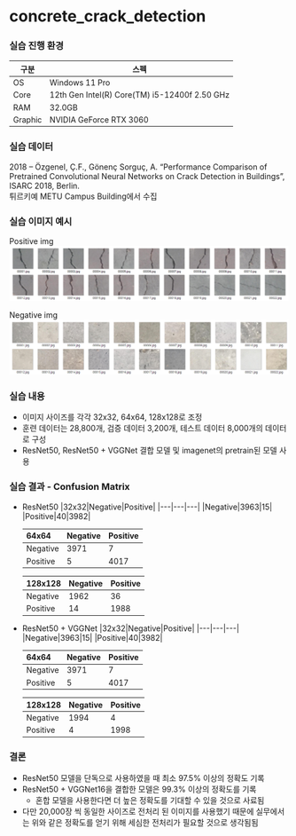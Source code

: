 # concrete_crack_detection

### 실습 진행 환경
|구분|스펙|
|---|---|
|OS|Windows 11 Pro|
|Core|12th Gen Intel(R) Core(TM) i5-12400f 2.50 GHz|
|RAM|32.0GB|
|Graphic|NVIDIA GeForce RTX 3060|


### 실습 데이터
2018 – Özgenel, Ç.F., Gönenç Sorguç, A. “Performance Comparison of Pretrained Convolutional Neural Networks on Crack Detection in Buildings”, ISARC 2018, Berlin. \
튀르키예 METU Campus Building에서 수집

### 실습 이미지 예시
Positive img \
![image](./img/positive.png)

Negative img \
![image](./img/negative.png)

### 실습 내용
- 이미지 사이즈를 각각 32x32, 64x64, 128x128로 조정
- 훈련 데이터는 28,800개, 검증 데이터 3,200개, 테스트 데이터 8,000개의 데이터로 구성
- ResNet50, ResNet50 + VGGNet 결합 모델 및 imagenet의 pretrain된 모델 사용

### 실습 결과 - Confusion Matrix
- ResNet50
    |32x32|Negative|Positive|
    |---|---|---|
    |Negative|3963|15|
    |Positive|40|3982|
  
    |64x64|Negative|Positive|
    |---|---|---|
    |Negative|3971|7|
    |Positive|5|4017|
     
    |128x128|Negative|Positive|
    |---|---|---|
    |Negative|1962|36|
    |Positive|14|1988|
- ResNet50 + VGGNet
    |32x32|Negative|Positive|
    |---|---|---|
    |Negative|3963|15|
    |Positive|40|3982|
    
    |64x64|Negative|Positive|
    |---|---|---|
    |Negative|3971|7|
    |Positive|5|4017|
    
    |128x128|Negative|Positive|
    |---|---|---|
    |Negative|1994|4|
    |Positive|4|1998|

### 결론
- ResNet50 모델을 단독으로 사용하였을 때 최소 97.5% 이상의 정확도 기록
- ResNet50 + VGGNet16을 결합한 모델은 99.3% 이상의 정확도를 기록
    - 혼합 모델을 사용한다면 더 높은 정확도를 기대할 수 있을 것으로 사료됨
- 다만 20,000장 씩 동일한 사이즈로 전처리 된 이미지를 사용했기 때문에 실무에서는 위와 같은 정확도를 얻기 위해 세심한 전처리가 필요할 것으로 생각됨됨
